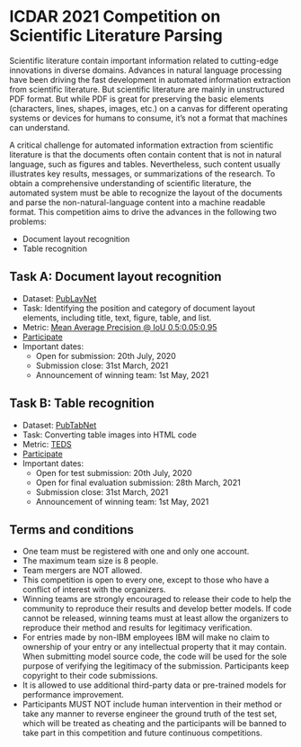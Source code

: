 # ICDAR 2021 Competition on Scientific Literature Parsing

Scientific literature contain important information related to cutting-edge
innovations in diverse domains. Advances in natural language processing have
been driving the fast development in automated information extraction from
scientific literature. But scientific literature are mainly in unstructured PDF
format. But while PDF is great for preserving the basic elements (characters,
lines, shapes, images, etc.) on a canvas for different operating systems or
devices for humans to consume, it’s not a format that machines can understand.

A critical challenge for automated information extraction from scientific
literature is that the documents often contain content that is not in natural
language, such as figures and tables. Nevertheless, such content usually
illustrates key results, messages, or summarizations of the research. To obtain
a comprehensive understanding of scientific literature, the automated system
must be able to recognize the layout of the documents and parse the
non-natural-language content into a machine readable format. This competition
aims to drive the advances in the following two problems:

 - Document layout recognition
 - Table recognition

## Task A: Document layout recognition

 - Dataset: [PubLayNet](https://github.com/ibm-aur-nlp/PubLayNet)
 - Task: Identifying the position and category of document layout elements, including title, text, figure, table, and list.
 - Metric: [Mean Average Precision @ IoU 0.5:0.05:0.95](http://cocodataset.org/#detection-eval)
 - [Participate](https://aieval.draco.res.ibm.com/challenge/41/overview)
 - Important dates:  
   * Open for submission: 20th July, 2020
   * Submission close: 31st March, 2021
   * Announcement of winning team: 1st May, 2021


## Task B: Table recognition

 - Dataset: [PubTabNet](https://github.com/ibm-aur-nlp/PubTabNet)
 - Task: Converting table images into HTML code
 - Metric: [TEDS](https://github.com/ibm-aur-nlp/PubTabNet/tree/master/src)
 - [Participate](https://aieval.draco.res.ibm.com/challenge/40/overview)
 - Important dates:  
   * Open for test submission: 20th July, 2020
   * Open for final evaluation submission: 28th March, 2021
   * Submission close: 31st March, 2021
   * Announcement of winning team: 1st May, 2021


## Terms and conditions
 - One team must be registered with one and only one account.
 - The maximum team size is 8 people.
 - Team mergers are NOT allowed.
 - This competition is open to every one, except to those who have a conflict of interest with the organizers.
 - Winning teams are strongly encouraged to release their code to help the community to reproduce their results and develop better models. If code cannot be released, winning teams must at least allow the organizers to reproduce their method and results for legitimacy verification.
 - For entries made by non-IBM employees IBM will make no claim to ownership of your entry or any intellectual property that it may contain. When submitting model source code, the code will be used for the sole purpose of verifying the legitimacy of the submission. Participants keep copyright to their code submissions.
 - It is allowed to use additional third-party data or pre-trained models for performance improvement.
 - Participants MUST NOT include human intervention in their method or take any manner to reverse engineer the ground truth of the test set, which will be treated as cheating and the participants will be banned to take part in this competition and future continuous competitions.

